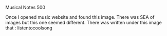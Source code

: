  Musical Notes
 500

 Once I opened music website and found this image. There was SEA of images but this one seemed different. There was written under this image that : listentocoolsong

